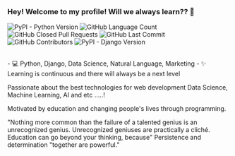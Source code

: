 



<br/>

### Hey! Welcome to my profile! Will we always learn?? 👋
<p aling = 'center'>
  <img alt="PyPI - Python Version" src="https://img.shields.io/pypi/pyversions/Django">
  <img alt="GitHub Language Count" src="https://img.shields.io/github/languages/count/ricardolopespires/ricardolopespires" />  
  <img alt="" src="https://img.shields.io/github/repo-size/ricardolopespires/ricardolopespires" />    
  <img alt="GitHub Closed Pull Requests" src="https://img.shields.io/github/issues-pr-closed/ricardolopespires/ricardolopespires" />
  <img alt="GitHub Last Commit" src="https://img.shields.io/github/last-commit/ricardolopespires/ricardolopespires" />
  <img alt="GitHub Contributors" src="https://img.shields.io/github/contributors/ricardolopespires/ricardolopespires" />
  <img alt="PyPI - Django Version" src="https://img.shields.io/pypi/djversions/djangorestframework">
</p>

<br/>
- 💻 Python, Django, Data Science, Natural Language, Marketing
- ✨ Learning is continuous and there will always be a next level



Passionate about the best technologies for web development Data Science, Machine Learning, AI and etc .....!

Motivated by education and changing people's lives through programming.

"Nothing more common than the failure of a talented genius is an unrecognized genius. Unrecognized geniuses are practically a cliché. Education can go beyond your thinking, because" Persistence and determination "together are powerful."

<!--
**ricardolopespires/ricardolopespires** is a ✨ _special_ ✨ repository because its `README.md` (this file) appears on your GitHub profile.

Here are some ideas to get you started:

- 🔭 I’m currently working on ...
- 🌱 I’m currently learning ...
- 👯 I’m looking to collaborate on ...
- 🤔 I’m looking for help with ...
- 💬 Ask me about ...
- 📫 How to reach me: ...
- 😄 Pronouns: ...
- ⚡ Fun fact: ...
-->

